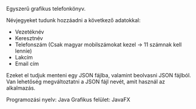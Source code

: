 Egyszerű grafikus telefonkönyv.

Névjegyeket tudunk hozzáadni a következő adatokkal:
- Vezetéknév
- Keresztnév
- Telefonszám (Csak magyar mobilszámokat kezel -> 11 számnak kell lennie)
- Lakcím
- Email cím

Ezeket el tudjuk menteni egy JSON fájlba, valamint beolvasni JSON fájlból.
Van lehetőség megváltoztatni a JSON fájl nevét, amit használ az alkalmazás.

Programozási nyelv: Java
Grafikus felület: JavaFX

